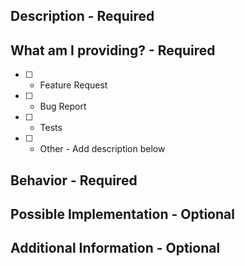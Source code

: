 ## Description - Required
<!-- Provide a detailed description of the change or addition you are proposing -->
<!-- Or just ask your question here -->


## What am I providing? - Required
<!-- Please use the labels to the right to tag this issue, use as many as you feel are needed -->
- [ ] - Feature Request
- [ ] - Bug Report
- [ ] - Tests
- [ ] - Other - Add description below


## Behavior - Required
<!-- What are you seeing happen -->
<!-- What did you expect to see? -->
<!-- Is it easily reproduced? -->


## Possible Implementation - Optional
<!-- Not required, but suggest an idea for implementing addition or change -->


## Additional Information - Optional
<!-- Is there anything else to include in this issue? -->
